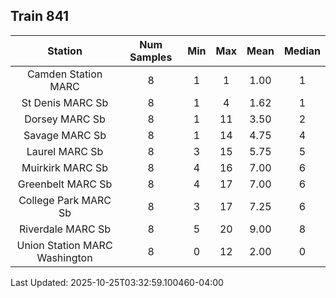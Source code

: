 ## Train 841

| Station | Num Samples | Min | Max | Mean | Median |
| :-----: | :---------: | :-: | :-: | :--: | :----: |
| Camden Station MARC | 8 | 1 | 1 | 1.00 | 1 |
| St Denis MARC Sb | 8 | 1 | 4 | 1.62 | 1 |
| Dorsey MARC Sb | 8 | 1 | 11 | 3.50 | 2 |
| Savage MARC Sb | 8 | 1 | 14 | 4.75 | 4 |
| Laurel MARC Sb | 8 | 3 | 15 | 5.75 | 5 |
| Muirkirk MARC Sb | 8 | 4 | 16 | 7.00 | 6 |
| Greenbelt MARC Sb | 8 | 4 | 17 | 7.00 | 6 |
| College Park MARC Sb | 8 | 3 | 17 | 7.25 | 6 |
| Riverdale MARC Sb | 8 | 5 | 20 | 9.00 | 8 |
| Union Station MARC Washington | 8 | 0 | 12 | 2.00 | 0 |


Last Updated: 2025-10-25T03:32:59.100460-04:00